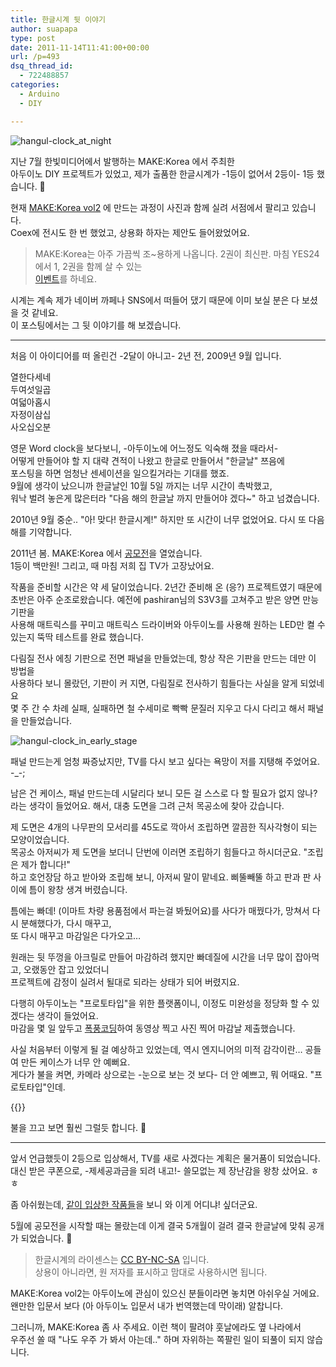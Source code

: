 ```yaml
---
title: 한글시계 뒷 이야기
author: suapapa
type: post
date: 2011-11-14T11:41:00+00:00
url: /p=493
dsq_thread_id:
  - 722488857
categories:
  - Arduino
  - DIY

---
```

![hangul-clock_at_night](https://homin.dev/asset/blog/2011/10/hangul_clock_at_night.jpg)

지난 7월 한빛미디어에서 발행하는 MAKE:Korea 에서 주최한  
아두이노 DIY 프로젝트가 있었고, 제가 출품한 한글시계가 -1등이 없어서 2등이- 1등 했습니다. 🙂

현재 [MAKE:Korea vol2](http://www.hanb.co.kr/book/look.html?isbn=978-89-7914-841-1) 에 만드는 과정이 사진과 함께 실려 서점에서 팔리고 있습니다.  
Coex에 전시도 한 번 했었고, 상용화 하자는 제안도 들어왔었어요.

> MAKE:Korea는 아주 가끔씩 조~용하게 나옵니다. 2권이 최신판. 마침 YES24에서 1, 2권을 함께 살 수 있는  
> [이벤트](http://www.yes24.com/Event/01_Book/2011/OT1102Make.aspx?CategoryNumber=001)를 하네요.

시계는 계속 제가 네이버 까페나 SNS에서 떠들어 댔기 때문에 이미 보실 분은 다 보셨을 것 같네요.  
이 포스팅에서는 그 뒷 이야기를 해 보겠습니다.  


  
---

처음 이 아이디어를 떠 올린건 -2달이 아니고- 2년 전, 2009년 9월 입니다.

열한다세네  
두여섯일곱  
여덟아홉시  
자정이삼십  
사오십오분

영문 Word clock을 보다보니, -아두이노에 어느정도 익숙해 졌을 때라서-  
어떻게 만들어야 할 지 대략 견적이 나왔고 한글로 만들어서 "한글날" 쯔음에  
포스팅을 하면 엄청난 센세이션을 일으킬거라는 기대를 했죠.  
9월에 생각이 났으니까 한글날인 10월 5일 까지는 너무 시간이 촉박했고,  
워낙 벌려 놓은게 많은터라 "다음 해의 한글날 까지 만들어야 겠다~" 하고 넘겼습니다.

2010년 9월 중순.. "아! 맞다! 한글시계!" 하지만 또 시간이 너무 없었어요. 다시 또 다음 해를 기약합니다. 

2011년 봄. MAKE:Korea 에서 [공모전](http://www.make.co.kr/?p=344)을 열었습니다.  
1등이 백만원! 그리고, 때 마침 저희 집 TV가 고장났어요.

작품을 준비할 시간은 약 세 달이었습니다. 2년간 준비해 온 (응?) 프로젝트였기 때문에  
초반은 아주 순조로왔습니다. 예전에 pashiran님의 S3V3를 고쳐주고 받은 양면 만능기판을  
사용해 매트릭스를 꾸미고 매트릭스 드라이버와 아두이노를 사용해 원하는 LED만 켤 수  
있는지 뚝딱 테스트를 완료 했습니다.

다림질 전사 에칭 기판으로 전면 패널을 만들었는데, 항상 작은 기판을 만드는 데만 이 방법을  
사용하다 보니 몰랐던, 기판이 커 지면, 다림질로 전사하기 힘들다는 사실을 알게 되었네요  
몇 주 간 수 차례 실패, 실패하면 철 수세미로 빡빡 문질러 지우고 다시 다리고 해서 패널을 만들었습니다.

![hangul-clock_in_early_stage](https://homin.dev/asset/blog/2011/11/HangulClock_in_early_stage.jpg)

패널 만드는게 엄청 짜증났지만, TV를 다시 보고 싶다는 욕망이 저를 지탱해 주었어요. -_-;

남은 건 케이스, 패널 만드는데 시달리다 보니 모든 걸 스스로 다 할 필요가 없지 않나?  
라는 생각이 들었어요. 해서, 대충 도면을 그려 근처 목공소에 찾아 갔습니다.

제 도면은 4개의 나무판의 모서리를 45도로 깍아서 조립하면 깔끔한 직사각형이 되는 모양이었습니다.  
목공소 아저씨가 제 도면을 보더니 단번에 이러면 조립하기 힘들다고 하시더군요. "조립은 제가 합니다!"  
하고 호언장담 하고 받아와 조립해 보니, 아저씨 말이 맡네요. 삐뚤빼뚤 하고 판과 판 사이에 틈이 왕창 생겨 버렸습니다.

틈에는 빠데! (이마트 차량 용품점에서 파는걸 봐뒀어요)를 사다가 매꿨다가, 망쳐서 다시 분해했다가, 다시 매꾸고,  
또 다시 매꾸고 마감일은 다가오고&#8230;

원래는 뒷 뚜껑을 아크릴로 만들어 마감하려 했지만 빠데질에 시간을 너무 많이 잡아먹고, 오랬동안 잡고 있었더니  
프로젝트에 감정이 실려서 될대로 되라는 상태가 되어 버렸지요.

다행히 아두이노는 "프로토타입"을 위한 플랫폼이니, 이정도 미완성을 정당화 할 수 있겠다는 생각이 들었어요.  
마감을 몇 일 앞두고 [폭풍코딩](https://github.com/suapapa/HangulClock)하여 동영상 찍고 사진 찍어 마감날 제출했습니다.

사실 처음부터 이렇게 될 걸 예상하고 있었는데, 역시 엔지니어의 미적 감각이란&#8230; 공들여 만든 케이스가 너무 안 예뻐요.  
게다가 불을 켜면, 카메라 상으로는 -눈으로 보는 것 보다- 더 안 예쁘고, 뭐 어때요. "프로토타입"인데.

{{<youtube Y5HIMbGajp0>}}

불을 끄고 보면 훨씬 그럴듯 합니다. 🙂

---

앞서 언급했듯이 2등으로 입상해서, TV를 새로 사겠다는 계획은 물거품이 되었습니다.  
대신 받은 쿠폰으로, -제세공과금을 되려 내고!- 쓸모없는 제 장난감을 왕창 샀어요. ㅎㅎ

좀 아쉬웠는데, [같이 입상한 작품들](http://www.make.co.kr/?p=520)을 보니 와 이게 어디냐! 싶더군요.

5월에 공모전을 시작할 때는 몰랐는데 이게 결국 5개월이 걸려 결국 한글날에 맞춰 공개가 되었습니다. 🙂

> 한글시계의 라이센스는 [CC BY-NC-SA](http://creativecommons.org/licenses/by-nc-sa/2.0/deed.ko) 입니다.  
> 상용이 아니라면, 원 저자를 표시하고 맘대로 사용하시면 됩니다.

MAKE:Korea vol2는 아두이노에 관심이 있으신 분들이라면 놓치면 아쉬우실 거에요.  
왠만한 입문서 보다 (아 아두이노 입문서 내가 번역했는데 막이래) 알찹니다.

그러니까, MAKE:Korea 좀 사 주세요. 이런 책이 팔려야 훗날에라도 옆 나라에서  
우주선 쏠 때 "나도 우주 가 봐서 아는데.." 하며 자위하는 쪽팔린 일이 되풀이 되지 않습니다.